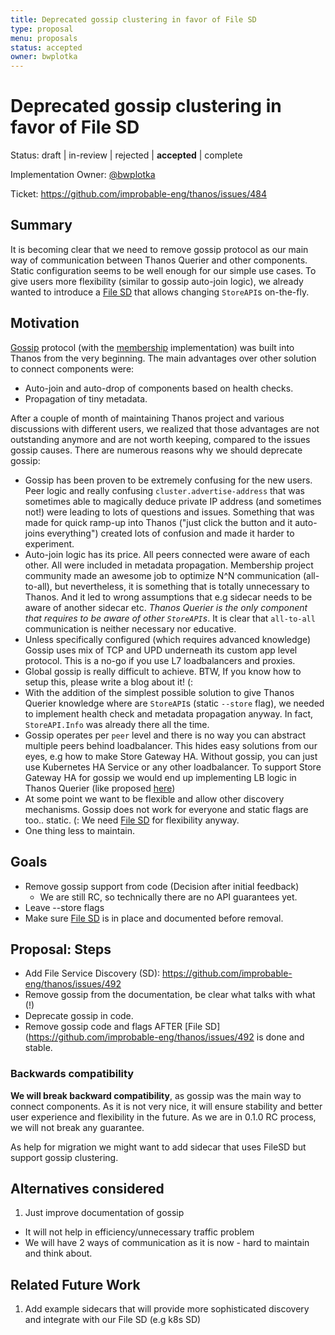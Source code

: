 ```yaml
---
title: Deprecated gossip clustering in favor of File SD
type: proposal
menu: proposals
status: accepted
owner: bwplotka
---
```


# Deprecated gossip clustering in favor of File SD

Status: draft | in-review | rejected | **accepted** | complete

Implementation Owner: [@bwplotka](https://github.com/Bwplotka)

Ticket: https://github.com/improbable-eng/thanos/issues/484

## Summary

It is becoming clear that we need to remove gossip protocol as our main way of communication between Thanos Querier and
other components. Static configuration seems to be well enough for our simple use cases. To give users more flexibility 
(similar to gossip auto-join logic), we already wanted to introduce a [File SD](https://github.com/improbable-eng/thanos/issues/492) 
that allows changing `StoreAPI`s on-the-fly.

## Motivation

[Gossip](https://en.wikipedia.org/wiki/Gossip_protocol) protocol (with the [membership](https://github.com/hashicorp/memberlist) implementation) 
was built into Thanos from the very beginning. The main advantages over other solution to connect components were:
* Auto-join and auto-drop of components based on health checks.
* Propagation of tiny metadata.

After a couple of month of maintaining Thanos project and various discussions with different users, we realized that those advantages
are not outstanding anymore and are not worth keeping, compared to the issues gossip causes. There are numerous reasons why we should 
deprecate gossip:
* Gossip has been proven to be extremely confusing for the new users. Peer logic and really confusing `cluster.advertise-address` that
was sometimes able to magically deduce private IP address (and sometimes not!) were leading to lots of questions and issues. 
Something that was made for quick ramp-up into Thanos ("just click the button and it auto-joins everything") created lots of confusion
and made it harder to experiment.
* Auto-join logic has its price. All peers connected were aware of each other. All were included in metadata propagation. 
Membership project community made an awesome job to optimize N^N communication (all-to-all), but nevertheless, it is something
that is totally unnecessary to Thanos. And it led to wrong assumptions that e.g sidecar needs to be aware of another sidecar etc.
*Thanos Querier is the only component that requires to be aware of other `StoreAPI`s*. It is clear that `all-to-all` communication is
neither necessary nor educative.
* Unless specifically configured (which requires advanced knowledge) Gossip uses mix of TCP and UPD underneath its 
custom app level protocol. This is a no-go if you use L7 loadbalancers and proxies. 
* Global gossip is really difficult to achieve. BTW, If you know how to setup this, please write a blog about it! (: 
* With the addition of the simplest possible solution to give Thanos Querier knowledge where are `StoreAPI`s (static `--store` flag),
 we needed to implement health check and metadata propagation anyway. In fact, `StoreAPI.Info` was already there all the time.
* Gossip operates per `peer` level and there is no way you can abstract multiple peers behind loadbalancer. This hides easy
solutions from our eyes, e.g how to make Store Gateway HA. Without gossip, you can just use Kubernetes HA Service or any other loadbalancer. 
To support Store Gateway HA for gossip we would end up implementing LB logic in Thanos Querier (like proposed [here](https://github.com/improbable-eng/thanos/pull/404))
* At some point we want to be flexible and allow other discovery mechanisms. Gossip does not work for everyone and static flags
are too.. static. (: We need [File SD](https://github.com/improbable-eng/thanos/issues/492) for flexibility anyway.
* One thing less to maintain.

## Goals

* Remove gossip support from code (Decision after initial feedback)
  * We are still RC, so technically there are no API guarantees yet.
* Leave --store flags
* Make sure [File SD](https://github.com/improbable-eng/thanos/issues/492) is in place and documented before removal.

## Proposal: Steps

* Add File Service Discovery (SD): https://github.com/improbable-eng/thanos/issues/492
* Remove gossip from the documentation, be clear what talks with what (!)
* Deprecate gossip in code.
* Remove gossip code and flags AFTER [File SD](https://github.com/improbable-eng/thanos/issues/492 is done and stable.

### Backwards compatibility

**We will break backward compatibility**, as gossip was the main way to connect components. As it is not very nice, it will
ensure stability and better user experience and flexibility in the future. As we are in 0.1.0 RC process, we will not break any guarantee.

As help for migration we might want to add sidecar that uses FileSD but support gossip clustering.

## Alternatives considered

1. Just improve documentation of gossip

* It will not help in efficiency/unnecessary traffic problem
* We will have 2 ways of communication as it is now - hard to maintain and think about.

## Related Future Work

1. Add example sidecars that will provide more sophisticated discovery and integrate with our File SD (e.g k8s SD)

